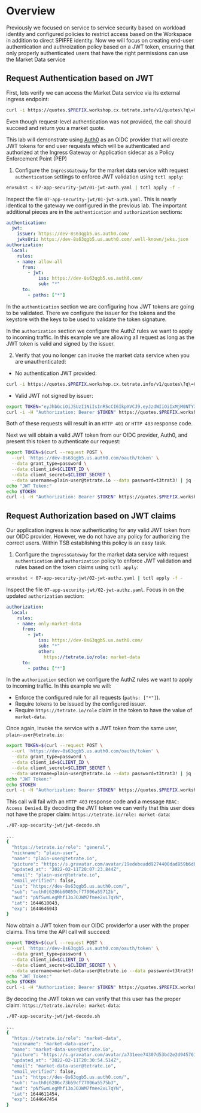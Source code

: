 # Overview
Previously we focused on service to service security based on workload identity and configured policies to restrict access based on the Workspace in addition to direct SPIFFE identity.  Now we will focus on creating end-user authentication and authroization policy based on a JWT token, ensuring that only properly authenticated users that have the right permissions can use the Market Data service

## Request Authentication based on JWT
First, lets verify we can access the Market Data service via its external ingress endpoint:

```bash
curl -i https://quotes.$PREFIX.workshop.cx.tetrate.info/v1/quotes\?q\=GOOG
```

Even though request-level authentication was not provided, the call should succeed and return you a market quote.

This lab will demonstrate using [Auth0](https://auth0.com/) as an OIDC provider that will create JWT tokens for end user requests which will be authenticated and authorized at the Ingress Gateway or Application sidecar as a Policy Enforcement Point (PEP)

1.  Configure the `IngressGateway` for the market data service with request `authentication` settings to enforce JWT validation using `tctl apply`:

```bash
envsubst < 07-app-security-jwt/01-jwt-auth.yaml | tctl apply -f -   
``` 

Inspect the file `07-app-security-jwt/01-jwt-auth.yaml`.  This is nearly identical to the gateway we configured in the previous lab.  The important additional pieces are in the `authentication` and `authorization` sections:

```yaml
authentication:
  jwt:
    issuer: https://dev-8s63qgb5.us.auth0.com/
    jwksUri: https://dev-8s63qgb5.us.auth0.com/.well-known/jwks.json
authorization:
  local:
    rules:
    - name: allow-all
      from:
        - jwt:
            iss: https://dev-8s63qgb5.us.auth0.com/
            sub: "*"
      to:
        - paths: ["*"]
```

In the `authentication` section we are configuring how JWT tokens are going to be validated. There we configure the issuer for the tokens and the keystore with the keys to be used to validate the token signature.

In the `authorization` section we configure the AuthZ rules we want to apply to incoming traffic. In this example we are allowing all request as long as the JWT token is valid and signed by the issuer.

2. Verify that you no longer can invoke the market data service when you are unauthenticated:

- No authentication JWT provided:
```bash
curl -i https://quotes.$PREFIX.workshop.cx.tetrate.info/v1/quotes\?q\=GOOG
```

- Valid JWT not signed by issuer:
```bash
export TOKEN="eyJhbGciOiJSUzI1NiIsInR5cCI6IkpXVCJ9.eyJzdWIiOiIxMjM0NTY3ODkwIiwibmFtZSI6IkpvaG4gRG9lIiwiYWRtaW4iOnRydWUsImlhdCI6MTUxNjIzOTAyMn0.NHVaYe26MbtOYhSKkoKYdFVomg4i8ZJd8_-RU8VNbftc4TSMb4bXP3l3YlNWACwyXPGffz5aXHc6lty1Y2t4SWRqGteragsVdZufDn5BlnJl9pdR_kdVFUsra2rWKEofkZeIC4yWytE58sMIihvo9H1ScmmVwBcQP6XETqYd0aSHp1gOa9RdUPDvoXQ5oqygTqVtxaDr6wUFKrKItgBMzWIdNZ6y7O9E0DhEPTbE9rfBo6KTFsHAZnMg4k68CDp2woYIaXbmYTWcvbzIuHO7_37GT79XdIwkm95QJ7hYC9RiwrV7mesbY4PAahERJawntho0my942XheVLmGwLMBkQ"
curl -i -H "Authorization: Bearer $TOKEN" https://quotes.$PREFIX.workshop.cx.tetrate.info/v1/quotes\?q\=GOOG
```

Both of these requests will result in an `HTTP 401` or `HTTP 403` response code.

Next we will obtain a valid JWT token from our OIDC provider, Auth0, and present this token to authenticate our request:

```bash
export TOKEN=$(curl --request POST \
  --url 'https://dev-8s63qgb5.us.auth0.com/oauth/token' \
  --data grant_type=password \
  --data client_id=$CLIENT_ID \
  --data client_secret=$CLIENT_SECRET \
  --data username=plain-user@tetrate.io --data password=t3trat3! | jq -r '.id_token')
echo "JWT Token:"
echo $TOKEN
curl -i -H "Authorization: Bearer $TOKEN" https://quotes.$PREFIX.workshop.cx.tetrate.info/v1/quotes\?q\=GOOG
```

## Request Authorization based on JWT claims
Our application ingress is now authenticating for any valid JWT token from our OIDC provider.  However, we do not have any policy for authorizing the correct users.  Within TSB establishing this policy is an easy task.

1.  Configure the `IngressGateway` for the market data service with request `authentication` and `authorization` policy to enforce JWT validation and rules based on the token claims using `tctl apply`:

```bash
envsubst < 07-app-security-jwt/02-jwt-authz.yaml | tctl apply -f -   
``` 

Inspect the file `07-app-security-jwt/02-jwt-authz.yaml`.  Focus in on the updated `authorization` section:

```yaml
authorization:
  local:
    rules:
    - name: only-market-data
      from:
        - jwt:
            iss: https://dev-8s63qgb5.us.auth0.com/
            sub: "*"
            other:
              https://tetrate.io/role: market-data
      to:
        - paths: ["*"]
```

In the `authorization` section we configure the AuthZ rules we want to apply to incoming traffic. In this example we will:

* Enforce the configured rule for all requests (`paths: ["*"]`).
* Require tokens to be issued by the configured issuer.
* Require `https://tetrate.io/role` claim in the token to have the value of `market-data`.

Once again, invoke the service with a JWT token from the same user, `plain-user@tetrate.io`:

```bash
export TOKEN=$(curl --request POST \
  --url 'https://dev-8s63qgb5.us.auth0.com/oauth/token' \
  --data grant_type=password \
  --data client_id=$CLIENT_ID \
  --data client_secret=$CLIENT_SECRET \
  --data username=plain-user@tetrate.io --data password=t3trat3! | jq -r '.id_token')
echo "JWT Token:"
echo $TOKEN
curl -i -H "Authorization: Bearer $TOKEN" https://quotes.$PREFIX.workshop.cx.tetrate.info/v1/quotes\?q\=GOOG
```

This call will fail with an `HTTP 403` response code and a message `RBAC: Access Denied`.  By decoding the JWT token we can verify that this user does not have the proper claim: `https://tetrate.io/role: market-data`:
```bash
./07-app-security-jwt/jwt-decode.sh
```
```bash
...
{
  "https://tetrate.io/role": "general", 
  "nickname": "plain-user",
  "name": "plain-user@tetrate.io",
  "picture": "https://s.gravatar.com/avatar/19edebeadd9274400dad859b6dba978d?s=480&r=pg&d=https%3A%2F%2Fcdn.auth0.com%2Favatars%2Fpl.png",
  "updated_at": "2022-02-11T20:07:23.844Z",
  "email": "plain-user@tetrate.io",
  "email_verified": false,
  "iss": "https://dev-8s63qgb5.us.auth0.com/",
  "sub": "auth0|6206b60059cf77006a55712b",
  "aud": "pNfSwmLegMhf13oJOJWM7fmee2xL7qYN",
  "iat": 1644610043,
  "exp": 1644646043
}
```

Now obtain a JWT token from our OIDC providerfor a user with the proper claims.  This time the API call will succeed:

```bash
export TOKEN=$(curl --request POST \
  --url 'https://dev-8s63qgb5.us.auth0.com/oauth/token' \
  --data grant_type=password \
  --data client_id=$CLIENT_ID \
  --data client_secret=$CLIENT_SECRET \ \
  --data username=market-data-user@tetrate.io --data password=t3trat3! | jq -r '.id_token')
echo "JWT Token:"
echo $TOKEN
curl -i -H "Authorization: Bearer $TOKEN" https://quotes.$PREFIX.workshop.cx.tetrate.info/v1/quotes\?q\=GOOG
```

By decoding the JWT token we can verify that this user has the proper claim: `https://tetrate.io/role: market-data`:
```bash
./07-app-security-jwt/jwt-decode.sh
```
```bash
...
{
  "https://tetrate.io/role": "market-data",
  "nickname": "market-data-user",
  "name": "market-data-user@tetrate.io",
  "picture": "https://s.gravatar.com/avatar/a731eee74307d53bd2e2d945761dd5e3?s=480&r=pg&d=https%3A%2F%2Fcdn.auth0.com%2Favatars%2Fma.png",
  "updated_at": "2022-02-11T20:30:54.514Z",
  "email": "market-data-user@tetrate.io",
  "email_verified": false,
  "iss": "https://dev-8s63qgb5.us.auth0.com/",
  "sub": "auth0|6206c73b59cf77006a5575b3",
  "aud": "pNfSwmLegMhf13oJOJWM7fmee2xL7qYN",
  "iat": 1644611454,
  "exp": 1644647454
}
```
